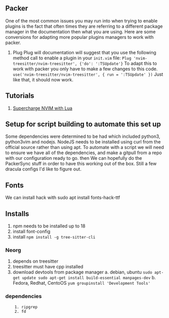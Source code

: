 
## Packer
One of the most common issues you may run into when trying to enable plugins is the fact that often times they are referring to a different package manager in the documentation then what you are using. Here are some conversions for adapting more popular plugins managers to work with packer.

1. Plug
Plug will documentation will suggest that you use the following method call to enable a plugin in your `init.vim` file:
`Plug 'nvim-treesitter/nvim-treesitter', {'do': ':TSUpdate'}`
To adapt this to work with packer you only have to make a few changes to this code.
`use('nvim-treesitter/nvim-treesitter', { run = ':TSUpdate' })`
Just like that, it should now work.

## Tutorials
1. [Supercharge NVIM with Lua](https://mattermost.com/blog/turning-neovim-into-a-full-fledged-code-editor-with-lua/)

## Setup for script building to automate this set up
Some dependencies were determined to be had which included python3, python3vim and nodejs. NodeJS needs to be installed using curl from the official source rather than using apt.
To automate with a script we will need to ensure we have all of the dependencies, and make a gitpull from a repo with our configuration ready to go. then We can hopefully do the PackerSync stuff in order to have this working out of the box. Still a few dracula configs I'd like to figure out.

## Fonts
We can install hack with sudo apt install fonts-hack-ttf

## Installs
1. npm needs to be installed up to 18
2. install font-config
3. install `npm install -g tree-sitter-cli`


### Neorg
1. depends on treesitter
2. treesitter must have cpp installed
3. download devtools from package manager
    a. debian, ubuntu
        ```
        sudo apt-get update
        sudo apt-get install build-essential manpages-dev
        ```
    b. Fedora, Redhat, CentoOS
        ```
        yum groupinstall 'Development Tools'
        ```
### dependencies 
        1. ripgrep
        2. fd
